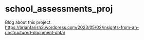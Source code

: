 # school_assessments_proj

Blog about this project: 
https://brianfarish3.wordpress.com/2023/05/02/insights-from-an-unstructured-document-data/
